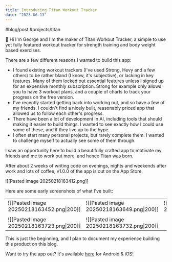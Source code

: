 ```yaml
---
title: Introducing Titan Workout Tracker
date: "2023-06-13"
---
```

#blog/post #projects/titan

👋 Hi I'm George and I'm the maker of Titan Workout Tracker, a simple to use yet fully featured workout tracker for strength training and body weight based exercises.

There are a few different reasons I wanted to build this app: 

* I found existing workout trackers (I've used Strong, Hevy and a few others) to be rather bland (I know, it's subjective), or lacking in key features. Many of them locked out essential features unless I signed up for an expensive monthly subscription. Strong for example only allows you to have 3 workout plans, and a couple of charts to track your progress on the free version. 
* I've recently started getting back into working out, and so have a few of my friends. I couldn't find a nicely built, reasonably priced app that allowed us to follow each other's progress.
* There have been a lot of development in AI, including tools that should making it easier to build things. I wanted to see exactly how I could use some of these, and if they live up to the hype.
* I often start many personal projects, but rarely complete them. I wanted to challenge myself to actually see some of them through.

I saw an opportunity here to build a beautifully crafted app to motivate my friends and me to work out more, and hence Titan was born. 

After about 2 weeks of writing code on evenings, nights and weekends after work and lots of coffee, v1.0.0 of the app is out on the App Store.

![[Pasted image 20250218163412.png]]

Here are some early screenshots of what I've built:

|                                           |                                           |                                           |
| ----------------------------------------- | ----------------------------------------- | ----------------------------------------- |
| ![[Pasted image 20250218163452.png\|200]] | ![[Pasted image 20250218163649.png\|200]] | ![[Pasted image 20250218163704.png\|200]] |
|                                           |                                           |                                           |
| ![[Pasted image 20250218163723.png\|200]] | ![[Pasted image 20250218163732.png\|200]] |                                           |

This is just the beginning, and I plan to document my experience building this product on this blog. 

Want to try the app out? It's available [here](https://titangymapp.com) for Android & iOS!

